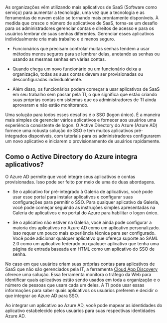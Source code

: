 As organizações vêm utilizando mais aplicativos de SaaS (Software como serviço) para aumentar a tecnologia, uma vez que a tecnologia e as ferramentas de nuvem estão se tornando mais prontamente disponíveis. À medida que cresce o número de aplicativos de SaaS, torna-se um desafio para os administradores gerenciar contas e direitos de acesso e para os usuários lembrar de suas senhas diferentes. Gerenciar esses aplicativos individualmente cria mais trabalho e é menos seguro.

- Funcionários que precisam controlar muitas senhas tendem a usar métodos menos seguros para se lembrar delas, anotando as senhas ou usando as mesmas senhas em várias contas.

- Quando chega um novo funcionário ou um funcionário deixa a organização, todas as suas contas devem ser provisionadas ou desconfiguradas individualmente.

- Além disso, os funcionários podem começar a usar aplicativos de SaaS em seu trabalho sem passar pela TI, o que significa que estão criando suas próprias contas em sistemas que os administradores de TI ainda aprovaram e não estão monitorando.

Uma solução para todos esses desafios é o SSO (logon único). É a maneira mais simples de gerenciar vários aplicativos e fornecer aos usuários uma experiência consistente de logon. O Active Directory do Azure (Azure AD) fornece uma robusta solução de SSO e tem muitos aplicativos pré-integrados disponíveis, com tutoriais para os administradores configurarem um novo aplicativo e iniciarem o provisionamento de usuários rapidamente.


## Como o Active Directory do Azure integra aplicativos?  

O Azure AD permite que você integre seus aplicativos e contas provisionadas. Isso pode ser feito por meio de uma de duas abordagens.

- Se o aplicativo for pré-integrado à Galeria de aplicativos, você pode usar esse portal para instalar aplicativos e configurar suas configurações para permitir o SSO. Para qualquer aplicativo da Galeria, você pode começar seguindo as instruções simples apresentadas na Galeria de aplicativos e no portal do Azure para habilitar o logon único.

- Se o aplicativo não estiver na Galeria, você ainda pode configurar a maioria dos aplicativos no Azure AD como um aplicativo personalizado. Isso requer um pouco mais experiência técnica para ser configurado. Você pode adicionar qualquer aplicativo que ofereça suporte ao SAML 2.0 como um aplicativo federado ou qualquer aplicativo que tenha uma página de entrada baseada em HTML como um aplicativo do SSO de senha.

No caso em que usuários criam suas próprias contas para aplicativos de SaaS que não são gerenciados pela IT, a ferramenta [Cloud App Discovery](../articles/active-directory/active-directory-cloudappdiscovery-whatis.md) oferece uma solução. Essa ferramenta monitora o tráfego da Web para identificar quais aplicativos estão sendo usados em toda a organização e o número de pessoas que usam cada um deles. A TI pode usar essas informações para saber quais aplicativos os usuários preferem e decidir o que integrar ao Azure AD para SSO.

Ao integrar um aplicativo ao Azure AD, você pode mapear as identidades do aplicativo estabelecido pelos usuários para suas respectivas identidades Azure AD.

<!---HONumber=AcomDC_0413_2016-->